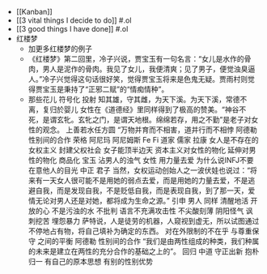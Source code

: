- [[Kanban]]
- [[3 vital things I decide to do]] #.ol
- [[3 good things I have done]] #.ol
- 红楼梦
	- 加更多红楼梦的例子
	- 《红楼梦》第二回里，冷子兴说，贾宝玉有一句名言：“女儿是水作的骨肉，男人是泥作的骨肉。我见了女儿，我便清爽；见了男子，便觉浊臭逼人。”冷子兴觉得这句话很好笑，觉得贾宝玉将来是色鬼无疑。贾雨村则觉得贾宝玉是秉持了“正邪二赋”的“情痴情种”。
	- 那些花儿
	  符号化 投射
	  知其雄，守其雌，为天下溪。为天下溪，常德不离，复归於婴儿
	  女性在《道德经》里同样得到了极高的赞美。“神谷不死，是谓玄牝。玄牝之门，是谓天地根。绵绵若存，用之不勤”是老子对女性的观念。
	  上善若水任方圆
	  “万物并育而不相害，道并行而不相悖
	  阿德勒 性别间的合作
	  荣格 阿尼玛 阿尼姆斯
	  Fe  Fi
	  道家 儒家
	  拉康 女人是不存在的 
	  女权主义 封建父权社会 女子能顶半边天
	  资本主义对女性的物化 延伸对男性的物化 商品化
	  宝玉 沾男人的浊气 女性 用力量去爱
	  为什么说INFJ不要在意他人的目光 
	  中正 君子
	  当然，女权运动创始人之一波伏娃也说过：“将来有一天女人很可能不是用她的弱点去爱，而是用她的力量去爱，不是逃避自我，而是发现自我，不是贬低自我，而是表现自我，到了那一天，爱情无论对男人还是对她，都将成为生命之源。” 引申 男人 同样 清醒地活 开放的心 不是污浊的水 不批判 语言不充满攻击性 不尖酸刻薄 阴阳怪气 讽刺挖苦 埋怨暴力
	  萨特说，人是徒劳的机器，人窥视到虚无，所以试图通过不停地占有物，将自己填补为确定的东西。
	  对在外限制的不在乎 与尊重保守 之间的平衡
	  阿德勒 性别间的合作
	  “我们是由两性组成的种类，我们种属的未来是建立在两性的充分合作的基础之上的”。
	  回归 中道 
	  守正出新 抱朴归一 有自己的原本思想 有别的性别优势